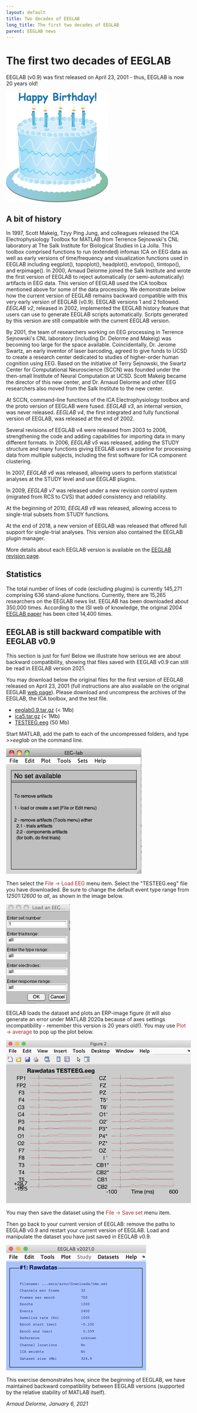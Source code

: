 ```yaml
---
layout: default
title: Two decades of EEGLAB
long_title: The first two decades of EEGLAB
parent: EEGLAB news
---
```

The first two decades of EEGLAB
===

EEGLAB (v0.9) was first released on April 23, 2001 - thus, EEGLAB is now 20 years old!

![right](/assets/images/EEGLAB10years.jpg)

A bit of history
----------------

In 1997, Scott Makeig, Tzyy Ping Jung, and colleagues released the
ICA Electrophysiology Toolbox for MATLAB from Terrence Sejnowski's CNL
laboratory at The Salk Institute for Biological Studies in La Jolla.
This toolbox comprised functions to run (extended) infomax ICA on EEG
data as well as early versions of time/frequency and visualization
functions used in EEGLAB including eegplot(), topoplot(), headplot(),
envtopo(), timtopo(), and erpimage(). In 2000, Arnaud Delorme
joined the Salk Institute and wrote the first version of EEGLAB to reject
automatically (or semi-automatically) artifacts in EEG data. This
version of EEGLAB used the ICA toolbox mentioned above for some of the data processing. We demonstrate
below how the current version of EEGLAB remains backward compatible with
this very early version of EEGLAB (v0.9). EEGLAB versions 1 and 2
followed. *EEGLAB v2*, released in 2002, implemented the EEGLAB
history feature that users can use to generate EEGLAB scripts automatically. Scripts generated by this version are still compatible with the
current EEGLAB version.

By 2001, the team of researchers working on EEG processing in Terrence Sejnowski's CNL
laboratory (including Dr. Delorme and Makeig) was becoming too large for the space available.
Coincidentally, Dr. Jerome Swartz, an early inventor of laser barcoding,
agreed to give funds to UCSD to create a research center dedicated to
studies of higher-order human cognition using EEG. Based on the
initiative of Terry Sejnowski, the
Swartz Center for Computational Neuroscience (SCCN) was founded under
the then-small Institute of Neural Computation at UCSD. Scott Makeig became the director of this new center, and Dr. Arnaud Delorme and other EEG researchers also moved from the Salk Institute to the new center.

At SCCN, command-line functions of the ICA Electrophysiology toolbox and
the proto version of EEGLAB were fused. *EEGLAB v3*, an internal version,
was never released. *EEGLAB v4*, the first integrated and fully
functional version of EEGLAB, was released at the end of 2002.

Several revisions of EEGLAB v4 were released from 2003 to 2006,
strengthening the code and adding capabilities for importing data in
many different formats. In 2006, *EEGLAB v5* was released, adding
the STUDY structure and many functions giving EEGLAB users a pipeline
for processing data from multiple subjects, including the first software
for ICA component clustering.

In 2007, *EEGLAB v6* was released, allowing users to perform
statistical analyses at the STUDY level and use EEGLAB plugins.

In 2009, *EEGLAB v7* was released under a new revision control
system (migrated from RCS to CVS) that added consistency and reliability.

At the beginning of 2010, *EEGLAB v8* was released, allowing access
to single-trial subsets from STUDY functions.

At the end of 2018, a new version of EEGLAB was released that offered full support for single-trial analyses. This version also contained the EEGLAB plugin manager.

More details about each EEGLAB
version is available on the [EEGLAB revision
page](/others/EEGLAB_revision_history.html).

Statistics
----------
The total
number of lines of code (excluding plugins) is currently 145,271
comprising 636 stand-alone functions. Currently, there are 15,265 researchers on
the EEGLAB news list. EEGLAB has been downloaded about 350,000 times. According to the ISI web of knowledge, the
original 2004 [EEGLAB
paper](http://sccn.ucsd.edu/eeglab/download/eeglab_jnm03.pdf) has been
cited 14,400 times.

EEGLAB is still backward compatible with EEGLAB v0.9
-----------------------------------------------------
This section is just for fun! Below we illustrate how serious we are about backward compatibility, showing that files saved with EEGLAB v0.9 can still be read in EEGLAB version 2021.

You may download below the original files for the first version of EEGLAB
released on April 23, 2001 (full instructions are also available on the
original EEGLAB [web page](http://sccn.ucsd.edu/~arno/eeglab.html)).
Please download and uncompress the archives of the EEGLAB, the ICA toolbox, and the test file.
-   [eeglab0.9.tar.gz](http://sccn.ucsd.edu/eeglab/download/eeglab0.9.tar.gz)
    (\< 1Mb)
-   [ica5.tar.gz](http://sccn.ucsd.edu//eeglab/download/ica5.tar.gz) (\<
    1Mb)
-   [TESTEEG.eeg](http://sccn.ucsd.edu/eeglab/download/TESTEEG.eeg) (50
    Mb)

Start MATLAB, add the path to each of the uncompressed folders, and type *\>\>eeglab* on the command line.

![EEGLAB v0.9 graphic interface](/assets/images/EEGLAB0_9.png)

Then select the <span style="color: brown">File → Load EEG</span> menu item. Select the "TESTEEG.eeg" file you
have downloaded. Be sure to change the default event type range from *12501:12600* to *all*, as shown in the image below.

![left\|150px](/assets/images/Eeglab09_load.png)

EEGLAB loads the dataset and plots an ERP-image figure (it will also generate an error under MATLAB 2020a because of axes settings incompatibility - remember this version is 20 years old!). You may use <span style="color: brown">Plot → average</span> to pop up the plot below.

![left\|150px](/assets/images/eeglab09_plot.png)


You
may then save the dataset using the <span style="color: brown">File → Save set</span> menu item.

Then go back to your current version of EEGLAB: remove the paths to
EEGLAB v0.9 and restart your current version of EEGLAB. Load and manipulate the dataset you
have just saved in EEGLAB v0.9.

![left\|150px](/assets/images/eeglab2021test.png)

This exercise demonstrates how, since the beginning of EEGLAB, we have
maintained backward compatibility between EEGLAB versions
(supported by the relative stability of MATLAB itself).

<i>Arnaud Delorme, January 6, 2021</i>